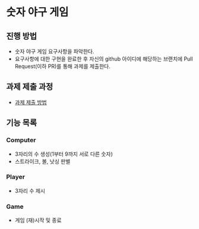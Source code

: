 # 숫자 야구 게임
## 진행 방법
* 숫자 야구 게임 요구사항을 파악한다.
* 요구사항에 대한 구현을 완료한 후 자신의 github 아이디에 해당하는 브랜치에 Pull Request(이하 PR)를 통해 과제를 제출한다.

## 과제 제출 과정
* [과제 제출 방법](https://github.com/next-step/nextstep-docs/tree/master/precourse)

## 기능 목록

### Computer
* 3자리의 수 생성(1부터 9까지 서로 다른 숫자)
* 스트라이크, 볼, 낫싱 판별

### Player
* 3자리 수 제시

### Game
* 게임 (재)시작 및 종료
